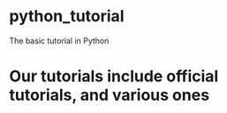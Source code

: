 # python_tutorial
The basic tutorial in Python


# Our tutorials include official tutorials, and various ones
